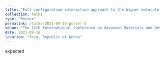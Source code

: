 ```yaml
---
title: "Full configuration interaction approach to the Wigner molecule confined in semiconductor GaAs/AlGaAs quantum dot device "
collection: talks
type: "Poster"
permalink: /talks/2021-09-16-poster-5
venue: "The 12th International Conference on Advanced Materials and Devices"
date: 2021-09-16
location: "Jeju, Republic of Korea"
---
```


expected